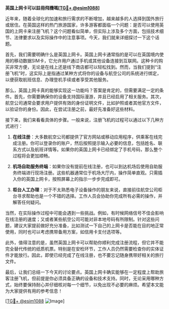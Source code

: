 **英国上网卡可以註冊飛機嗎[[TG💪+ @esim1088](https://t.me/s/esim1088)]**

近年来，随着全球化的加速和旅行需求的不断增加，越来越多的人选择到国外旅行或居住。在英国这样的热门旅游国家，许多游客都面临一个问题：是否可以使用英国的上网卡来注册飞机？这个问题看似简单，但实际上涉及多个方面，包括技术细节、法律要求以及实际操作中的注意事项。今天，我们就来详细探讨一下这个话题。

首先，我们需要明确什么是英国上网卡。英国上网卡通常指的是可以在英国境内使用的移动数据SIM卡，它允许用户通过手机或其他设备连接到互联网。这种卡的购买非常方便，无论是在线上还是线下商店都可以轻松找到。然而，当我们提到“注册飞机”时，这实际上是指通过某种方式将你的设备与航空公司的系统进行绑定，以便获取航班信息、办理登机手续或者享受其他服务。

那么，英国上网卡真的能够实现这一功能吗？答案是肯定的，但需要满足一定的条件。首先，你需要确保你的设备支持国际漫游，并且已经启用了相关服务。其次，航空公司通常会要求用户提供有效的身份证明文件，比如护照或者其他官方文件，以验证你的身份。因此，在尝试注册之前，最好先准备好这些材料。

接下来，我们来看看具体的步骤。一般来说，注册飞机的过程可以通过以下几种方式进行：

1. **在线注册**：大多数航空公司都提供了官方网站或移动应用程序，供乘客在线完成注册。你可以登录你的账户，然后按照提示输入必要的信息，包括姓名、联系方式以及航班详情等。如果你的英国上网卡已经绑定了手机号码，那么整个过程将会更加顺畅。

2. **机场自助服务终端**：如果你没有提前在线注册，也可以到达机场后使用自助服务终端进行现场注册。这些机器通常位于机场大厅内，操作简单直观。只需插入你的英国上网卡，按照屏幕上的指示一步步完成即可。

3. **柜台人工办理**：对于不太熟悉电子设备操作的朋友来说，直接前往航空公司柜台寻求帮助也是一个不错的选择。工作人员会协助你完成所有必需的操作，并解答任何疑问。

当然，在实际操作过程中可能会遇到一些挑战。例如，有时候网络信号不佳会影响在线注册的速度；又或者某些航空公司可能对非本地号码有所限制。针对这些问题，建议大家提前做好充分准备，比如测试一下自己的上网卡是否能在目的地正常使用，同时也可以考虑携带备用方案，如信用卡支付选项等。

此外，值得注意的是，虽然英国上网卡可以帮助你顺利完成注册流程，但它并不能完全替代传统的纸质机票。特别是在安检环节，工作人员仍然需要检查你的实体证件才能放行。因此，即使已经完成了在线注册，也不要忘记随身携带好相关的旅行文件。

最后，让我们总结一下今天的讨论要点。英国上网卡确实能够在一定程度上帮助旅客注册飞机，但前提是你必须具备正确的设备和技术支持。同时，无论采用哪种方式，始终要保持耐心并仔细核对每一个细节，以免出现不必要的麻烦。希望本文能为大家提供有用的参考信息！

[[TG💪+ @esim1088](https://t.me/s/esim1088) ![Image](https://i.postimg.cc/4NQfJmqS/Snipaste-2025-05-13-00-14-12.png)]
